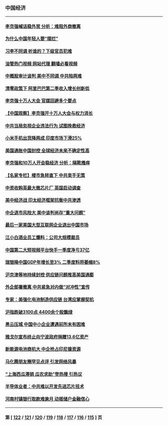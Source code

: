 ### 中国经济
---
#### [李克强喊话稳外贸 分析：难阻外商撤离](../../pages/ncid283/n13746266.md?05271245) 
#### [为什么中国年轻人要“摆烂”](../../pages/ncid283/n13746219.md?05271245) 
#### [习李不同调 听谁的？下级官员犯难](../../pages/ncid283/n13746171.md?05271245) 
#### [油管热门视频 网站代理 翻墙必看视频](http://209.222.30.114:81/youtube.html?05271245)
#### [中概股审计谈判 美中不同调 中共陷两难](../../pages/ncid283/n13746049.md?05271245) 
#### [清零政策下 阿里巴巴第二季收入增长创新低](../../pages/ncid283/n13746107.md?05271245) 
#### [李克强十万人大会 官媒回避多个要点](../../pages/ncid283/n13746051.md?05271245) 
#### [【中国观察】李克强开十万人大会与权力消长](../../pages/ncid283/n13745814.md?05271245) 
#### [中共当局忽视企业违法行为 试图挽救经济](../../pages/ncid283/n13745568.md?05271245) 
#### [小米手机出货降两成 印度市场下滑25%](../../pages/ncid283/n13745576.md?05271245) 
#### [美国通胀中国封控 全球经济未来不确定性高](../../pages/ncid283/n13745529.md?05271245) 
#### [李克强和10万人开会稳经济 分析：隔靴搔痒](../../pages/ncid283/n13744468.md?05271245) 
#### [【名家专栏】楼市急转直下 中共束手无策](../../pages/ncid283/n13745026.md?05271245) 
#### [中资收购英最大微芯片厂 英国启动调查](../../pages/ncid283/n13745209.md?05271245) 
#### [美中经济战 印太经济框架抗衡中共渗透](../../pages/ncid283/n13744604.md?05271245) 
#### [中企退市风险大 美中谈判尚存“重大问题”](../../pages/ncid283/n13744554.md?05271245) 
#### [最后一家美国大型互联网企业退出中国市场](../../pages/ncid283/n13744579.md?05271245) 
#### [江小白酒业员工爆料：公司大规模裁员](../../pages/ncid283/n13744477.md?05271245) 
#### [中国第二大短视频平台快手一季度净亏37亿](../../pages/ncid283/n13744491.md?05271245) 
#### [瑞银降中国GDP年增长至3% 二季度料将萎缩8%](../../pages/ncid283/n13744327.md?05271245) 
#### [沪京津等地持续封控 供应链问题推高美国通膨](../../pages/ncid283/n13744422.md?05271245) 
#### [外企部署撤离 中共紧急对内做“对冲性”宣传](../../pages/ncid283/n13743948.md?05271245) 
#### [专家：美强化电池制造供应链 台湾应掌握契机](../../pages/ncid283/n13744208.md?05271245) 
#### [沪指跌破3100点 4400余个股飘绿](../../pages/ncid283/n13744229.md?05271245) 
#### [黑云压城 中国中小企业遭遇前所未有困难](../../pages/ncid283/n13744053.md?05271245) 
#### [雅戈尔宣布终止向宁波政府捐赠13.6亿资产](../../pages/ncid283/n13744156.md?05271245) 
#### [新能源电池商机大 中企抢占印尼镍资源](../../pages/ncid283/n13744063.md?05271245) 
#### [马化腾朋友圈罕见点评 引发网络风暴](../../pages/ncid283/n13743558.md?05271245) 
#### [“上海西瓜滞销 瓜农求助”登热搜 引热议](../../pages/ncid283/n13743639.md?05271245) 
#### [半导体业者：中共难以开发先进芯片技术](../../pages/ncid283/n13743079.md?05271245) 
#### [河南村镇银行取款难逾月 动摇储户金融信心](../../pages/ncid283/n13743006.md?05271245) 

---
#### 第 [ [122](./122.md?05271245) / [121](./121.md?05271245) / [120](./120.md?05271245) / [119](./119.md?05271245) / [118](./118.md?05271245) / [117](./117.md?05271245) / [116](./116.md?05271245) / [115](./115.md?05271245) ] 页

